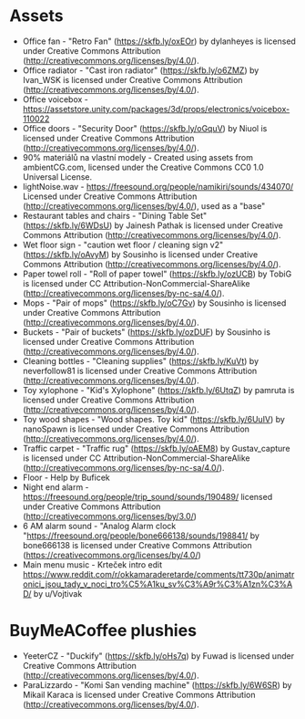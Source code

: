 # Assets

- Office fan - "Retro Fan" (https://skfb.ly/oxEOr) by dylanheyes is licensed under Creative Commons Attribution (http://creativecommons.org/licenses/by/4.0/).
- Office radiator - "Cast iron radiator" (https://skfb.ly/o6ZMZ) by Ivan_WSK is licensed under Creative Commons Attribution (http://creativecommons.org/licenses/by/4.0/).
- Office voicebox - https://assetstore.unity.com/packages/3d/props/electronics/voicebox-110022
- Office doors - "Security Door" (https://skfb.ly/oGquV) by Niuol is licensed under Creative Commons Attribution (http://creativecommons.org/licenses/by/4.0/).
- 90% materiálů na vlastní modely - Created using assets from ambientCG.com, licensed under the Creative Commons CC0 1.0 Universal License.
- lightNoise.wav - https://freesound.org/people/namikiri/sounds/434070/ Licensed under Creative Commons Attribution (http://creativecommons.org/licenses/by/4.0/), used as a "base"
- Restaurant tables and chairs - "Dining Table Set" (https://skfb.ly/6WDsU) by Jainesh Pathak is licensed under Creative Commons Attribution (http://creativecommons.org/licenses/by/4.0/).
- Wet floor sign - "caution wet floor / cleaning sign v2" (https://skfb.ly/oAvyM) by Sousinho is licensed under Creative Commons Attribution (http://creativecommons.org/licenses/by/4.0/).
- Paper towel roll - "Roll of paper towel" (https://skfb.ly/ozUCB) by TobiG is licensed under CC Attribution-NonCommercial-ShareAlike (http://creativecommons.org/licenses/by-nc-sa/4.0/).
- Mops - "Pair of mops" (https://skfb.ly/oC7Gv) by Sousinho is licensed under Creative Commons Attribution (http://creativecommons.org/licenses/by/4.0/).
- Buckets - "Pair of buckets" (https://skfb.ly/ozDUF) by Sousinho is licensed under Creative Commons Attribution (http://creativecommons.org/licenses/by/4.0/).
- Cleaning bottles - "Cleaning supplies" (https://skfb.ly/KuVt) by neverfollow81 is licensed under Creative Commons Attribution (http://creativecommons.org/licenses/by/4.0/).
- Toy xylophone - "Kid's Xylophone" (https://skfb.ly/6UtqZ) by pamruta is licensed under Creative Commons Attribution (http://creativecommons.org/licenses/by/4.0/).
- Toy wood shapes - "Wood shapes. Toy kid" (https://skfb.ly/6UuIV) by nanoSpawn is licensed under Creative Commons Attribution (http://creativecommons.org/licenses/by/4.0/).
- Traffic carpet - "Traffic rug" (https://skfb.ly/oAEM8) by Gustav_capture is licensed under CC Attribution-NonCommercial-ShareAlike (http://creativecommons.org/licenses/by-nc-sa/4.0/).
- Floor - Help by Buficek 
- Night end alarm - https://freesound.org/people/trip_sound/sounds/190489/ licensed under Creative Commons Attribution (http://creativecommons.org/licenses/by/3.0/)
- 6 AM alarm sound - "Analog Alarm clock "https://freesound.org/people/bone666138/sounds/198841/ by bone666138 is licensed under Creative Commons Attribution (https://creativecommons.org/licenses/by/4.0/)
- Main menu music - Krteček intro edit https://www.reddit.com/r/okkamaraderetarde/comments/tt730p/animatronici_jsou_tady_v_noci_tro%C5%A1ku_sv%C3%A9r%C3%A1zn%C3%AD/ by u/Vojtivak


# BuyMeACoffee plushies
- YeeterCZ - "Duckify" (https://skfb.ly/oHs7q) by Fuwad is licensed under Creative Commons Attribution (http://creativecommons.org/licenses/by/4.0/).
- ParaLizzardo - "Komi San vending machine" (https://skfb.ly/6W6SR) by Mikail Karaca is licensed under Creative Commons Attribution (http://creativecommons.org/licenses/by/4.0/).